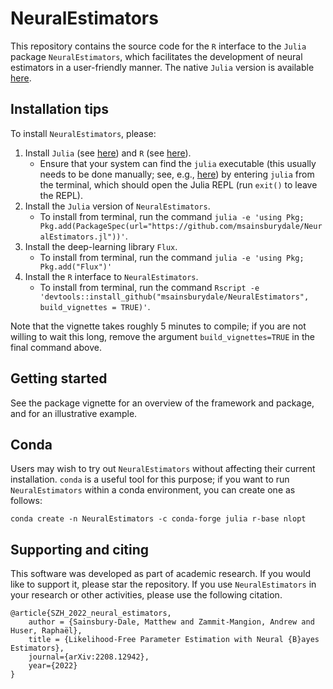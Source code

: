 # NeuralEstimators

This repository contains the source code for the `R` interface to the `Julia` package `NeuralEstimators`, which facilitates the development of neural estimators in a user-friendly manner. The native `Julia` version is available [here](https://github.com/msainsburydale/NeuralEstimators.jl).

## Installation tips

To install `NeuralEstimators`, please:

1. Install `Julia` (see [here](https://julialang.org/)) and `R` (see [here](https://www.r-project.org/)).
	- Ensure that your system can find the `julia` executable (this usually needs to be done manually; see, e.g., [here](https://julialang.org/downloads/platform/#linux_and_freebsd)) by entering `julia` from the terminal, which should open the Julia REPL (run `exit()` to leave the REPL).
1. Install the `Julia` version of `NeuralEstimators`.
	- To install from terminal, run the command `julia -e 'using Pkg; Pkg.add(PackageSpec(url="https://github.com/msainsburydale/NeuralEstimators.jl"))'`.
1. Install the deep-learning library `Flux`.
	- To install from terminal, run the command `julia -e 'using Pkg; Pkg.add("Flux")'`
1. Install the `R` interface to `NeuralEstimators`.
 	- To install from terminal, run the command `Rscript -e 'devtools::install_github("msainsburydale/NeuralEstimators", build_vignettes = TRUE)'`.

Note that the vignette takes roughly 5 minutes to compile; if you are not willing to wait this long, remove the argument `build_vignettes=TRUE` in the final command above.

## Getting started

See the package vignette for an overview of the framework and package, and for an illustrative example.

## Conda

Users may wish to try out `NeuralEstimators` without affecting their current installation. `conda` is a useful tool for this purpose; if you want to run `NeuralEstimators` within a conda environment, you can create one as follows:

```
conda create -n NeuralEstimators -c conda-forge julia r-base nlopt
```

## Supporting and citing

This software was developed as part of academic research. If you would like to support it, please star the repository. If you use `NeuralEstimators` in your research or other activities, please use the following citation.

```
@article{SZH_2022_neural_estimators,
	author = {Sainsbury-Dale, Matthew and Zammit-Mangion, Andrew and Huser, Raphaël},
	title = {Likelihood-Free Parameter Estimation with Neural {B}ayes Estimators},
	journal={arXiv:2208.12942},
	year={2022}
}
```


<!-- This package cannot go on CRAN as is, because of the dependence on Julia. The vignette might need to be pre-compiled. I do this in one of my packages, EFDR, where essentially the "vignette" is a link to an HTML file included elsewhere in the package (inst/doc I believe). In your case you may even point it towards the output of the Github Actions CI once you get that working, that would be better. -->
